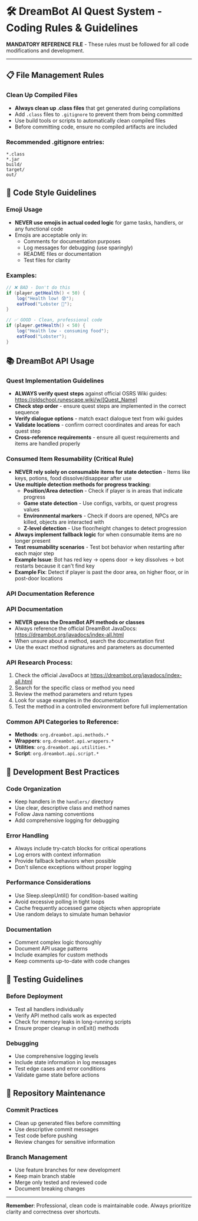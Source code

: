 # 🛠️ DreamBot AI Quest System - Coding Rules & Guidelines

**MANDATORY REFERENCE FILE** - These rules must be followed for all code modifications and development.

---

## 📋 File Management Rules

### Clean Up Compiled Files
- **Always clean up .class files** that get generated during compilations
- Add `.class` files to `.gitignore` to prevent them from being committed
- Use build tools or scripts to automatically clean compiled files
- Before committing code, ensure no compiled artifacts are included

### Recommended .gitignore entries:
```
*.class
*.jar
build/
target/
out/
```

## 🎨 Code Style Guidelines

### Emoji Usage
- **NEVER use emojis in actual coded logic** for game tasks, handlers, or any functional code
- Emojis are acceptable only in:
  - Comments for documentation purposes
  - Log messages for debugging (use sparingly)
  - README files or documentation
  - Test files for clarity

### Examples:
```java
// ❌ BAD - Don't do this
if (player.getHealth() < 50) {
    log("Health low! 😰");
    eatFood("Lobster 🦞");
}

// ✅ GOOD - Clean, professional code
if (player.getHealth() < 50) {
    log("Health low - consuming food");
    eatFood("Lobster");
}
```

## 📚 DreamBot API Usage

### Quest Implementation Guidelines
- **ALWAYS verify quest steps** against official OSRS Wiki guides: https://oldschool.runescape.wiki/w/[Quest_Name]
- **Check step order** - ensure quest steps are implemented in the correct sequence
- **Verify dialogue options** - match exact dialogue text from wiki guides
- **Validate locations** - confirm correct coordinates and areas for each quest step
- **Cross-reference requirements** - ensure all quest requirements and items are handled properly

### Consumed Item Resumability (Critical Rule)
- **NEVER rely solely on consumable items for state detection** - Items like keys, potions, food dissolve/disappear after use
- **Use multiple detection methods for progress tracking:**
  - **Position/Area detection** - Check if player is in areas that indicate progress
  - **Game state detection** - Use configs, varbits, or quest progress values
  - **Environmental markers** - Check if doors are opened, NPCs are killed, objects are interacted with
  - **Z-level detection** - Use floor/height changes to detect progression
- **Always implement fallback logic** for when consumable items are no longer present
- **Test resumability scenarios** - Test bot behavior when restarting after each major step
- **Example Issue**: Bot has red key → opens door → key dissolves → bot restarts because it can't find key
- **Example Fix**: Detect if player is past the door area, on higher floor, or in post-door locations

### API Documentation Reference

### API Documentation
- **NEVER guess the DreamBot API methods or classes**
- Always reference the official DreamBot JavaDocs: https://dreambot.org/javadocs/index-all.html
- When unsure about a method, search the documentation first
- Use the exact method signatures and parameters as documented

### API Research Process:
1. Check the official JavaDocs at https://dreambot.org/javadocs/index-all.html
2. Search for the specific class or method you need
3. Review the method parameters and return types
4. Look for usage examples in the documentation
5. Test the method in a controlled environment before full implementation

### Common API Categories to Reference:
- **Methods**: `org.dreambot.api.methods.*`
- **Wrappers**: `org.dreambot.api.wrappers.*`
- **Utilities**: `org.dreambot.api.utilities.*`
- **Script**: `org.dreambot.api.script.*`

## 🚀 Development Best Practices

### Code Organization
- Keep handlers in the `handlers/` directory
- Use clear, descriptive class and method names
- Follow Java naming conventions
- Add comprehensive logging for debugging

### Error Handling
- Always include try-catch blocks for critical operations
- Log errors with context information
- Provide fallback behaviors when possible
- Don't silence exceptions without proper logging

### Performance Considerations
- Use Sleep.sleepUntil() for condition-based waiting
- Avoid excessive polling in tight loops
- Cache frequently accessed game objects when appropriate
- Use random delays to simulate human behavior

### Documentation
- Comment complex logic thoroughly
- Document API usage patterns
- Include examples for custom methods
- Keep comments up-to-date with code changes

## 🧪 Testing Guidelines

### Before Deployment
- Test all handlers individually
- Verify API method calls work as expected
- Check for memory leaks in long-running scripts
- Ensure proper cleanup in onExit() methods

### Debugging
- Use comprehensive logging levels
- Include state information in log messages
- Test edge cases and error conditions
- Validate game state before actions

## 🔧 Repository Maintenance

### Commit Practices
- Clean up generated files before committing
- Use descriptive commit messages
- Test code before pushing
- Review changes for sensitive information

### Branch Management
- Use feature branches for new development
- Keep main branch stable
- Merge only tested and reviewed code
- Document breaking changes

---

**Remember**: Professional, clean code is maintainable code. Always prioritize clarity and correctness over shortcuts.